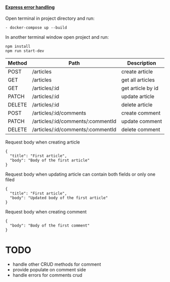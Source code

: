 
#### [Express error handling](https://expressjs.com/en/guide/error-handling.html)

Open terminal in project directory and run:

```
- docker-compose up --build

```

In another terminal window open project and run:

```
npm install
npm run start-dev

```

Method | Path | Description
-------|------|------------ 
POST       |/articles                           | create article                    
GET        |/articles                           | get all articles                     
GET        |/articles/:id                       | get article by id                   
PATCH      |/articles/:id                       | update article                    
DELETE     |/articles/:id                       | delete article  
POST       |/articles/:id/comments              | create comment
PATCH      |/articles/:id/comments/:commentId   | update comment
DELETE     |/articles/:id/comments/:commentId   | delete comment


Request body when creating article
```
{
  "title": "First article",
  "body": "Body of the first article"
}
```

Request body when updating article can contain both fields or only one filed
```
{
  "title": "First article",
  "body": "Updated body of the first article"
}
```

Request body when creating comment
```
{
  "body": "Body of the first comment"
}
```


# TODO
- handle other CRUD methods for comment
- provide populate on comment side
- handle errors for comments crud